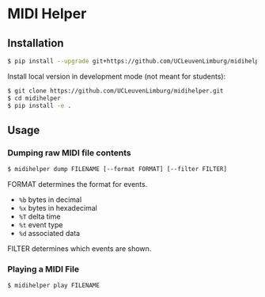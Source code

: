 # MIDI Helper

## Installation

```bash
$ pip install --upgrade git+https://github.com/UCLeuvenLimburg/midihelper.git
```

Install local version in development mode (not meant for students):

```bash
$ git clone https://github.com/UCLeuvenLimburg/midihelper.git
$ cd midihelper
$ pip install -e .
```

## Usage

### Dumping raw MIDI file contents

```bash
$ midihelper dump FILENAME [--format FORMAT] [--filter FILTER]
```

FORMAT determines the format for events.

* `%b` bytes in decimal
* `%x` bytes in hexadecimal
* `%T` delta time
* `%t` event type
* `%d` associated data

FILTER determines which events are shown.

### Playing a MIDI File

```bash
$ midihelper play FILENAME
```
